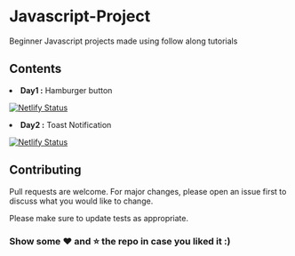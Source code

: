 # Javascript-Project
Beginner Javascript projects made using follow along tutorials

## Contents

<li> <b>Day1 :</b> Hamburger button 

[![Netlify Status](https://api.netlify.com/api/v1/badges/929bfda4-595a-4ee3-9a24-ab849d5c3410/deploy-status)](https://kehsihba19-js-1.netlify.app/)

<li> <b>Day2 :</b> Toast Notification
  
[![Netlify Status](https://api.netlify.com/api/v1/badges/4bee1028-03fc-40fa-8806-1027b2576bc6/deploy-status)](https://kehsihba19-js-2.netlify.app/)

## Contributing
Pull requests are welcome. For major changes, please open an issue first to discuss what you would like to change.

Please make sure to update tests as appropriate.


### Show some :heart: and :star: the repo in case you liked it :)
